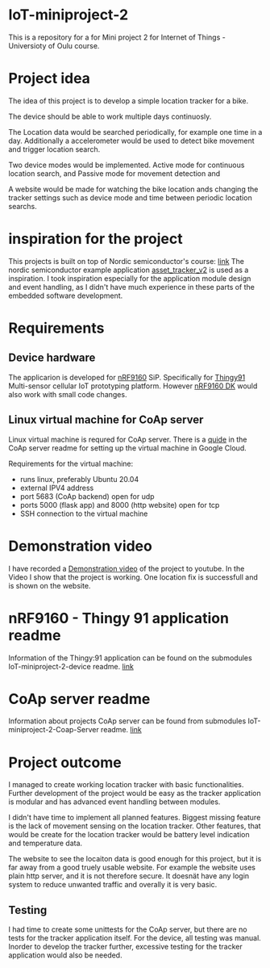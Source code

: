 # IoT-miniproject-2

This is a repository for a for Mini project 2 for Internet of Things - Universioty of Oulu course.

# Project idea

The idea of this project is to develop a simple location tracker for a bike. 

The device should be able to work multiple days continuosly.

The Location data would be searched periodically, for example one time in a day. Additionally a accelerometer would be used to detect bike movement and trigger location search.

Two device modes would be implemented. Active mode for continuous location search, and Passive mode for movement detection and 

A website would be made for watching the bike location ands changing the tracker settings such as device mode and time between periodic location searchs.

# inspiration for the project

This projects is built on top of Nordic semiconductor's course: [link](https://academy.nordicsemi.com/courses/cellular-iot-fundamentals/)
The nordic semiconductor example application [asset_tracker_v2](https://developer.nordicsemi.com/nRF_Connect_SDK/doc/latest/nrf/applications/asset_tracker_v2/README.html) is used as a inspiration. I took inspiration especially for the application module design and event handling, as I didn't have much experience in these parts of the embedded software development.

# Requirements

## Device hardware
The applicarion is developed for [nRF9160](https://www.nordicsemi.com/Products/nRF9160) SiP. Specifically for [Thingy91](https://www.nordicsemi.com/Products/Development-hardware/Nordic-Thingy-91) Multi-sensor cellular IoT prototyping platform. However [nRF9160 DK](https://www.nordicsemi.com/Products/Development-hardware/nrf9160-dk) would also work with small code changes.

## Linux virtual machine for CoAp server
Linux virtual machine is requred for CoAp server. There is a [quide](https://github.com/matluuk/IoT-miniproject-2-Coap-Server?tab=readme-ov-file#create-linux-virtual-machine) in the CoAp server readme for setting up the virtual machine in Google Cloud.

Requirements for the virtual machine:
- runs linux, preferably Ubuntu 20.04
- external IPV4 address
- port 5683 (CoAp backend) open for udp
- ports 5000 (flask app) and 8000 (http website) open for tcp
- SSH connection to the virtual machine

# Demonstration video
I have recorded a [Demonstration video](https://www.youtube.com/watch?v=Zl9ehaItiA8&ab_channel=jaba4732)
of the project to youtube. In the Video I show that the project is working. One location fix is successfull and is shown on the website.

# nRF9160 - Thingy 91 application readme
Information of the Thingy:91 application can be found on the submodules IoT-miniproject-2-device readme. 
[link](https://github.com/matluuk/IoT-miniproject-2-device?tab=readme-ov-file#iot-miniproject-2)

# CoAp server readme
Information about projects CoAp server can be found from submodules IoT-miniproject-2-Coap-Server readme.
[link](https://github.com/matluuk/IoT-miniproject-2-device?tab=readme-ov-file#iot-miniproject-2)

# Project outcome

I managed to create working location tracker with basic functionalities. Further development of the project would be easy as the tracker application is modular and has advanced event handling between modules. 

I didn't have time to implement all planned features. Biggest missing feature is the lack of movement sensing on the location tracker. Other features, that would be create for the location tracker would be battery level indication and temperature data.

The website to see the locaiton data is good enough for this project, but it is far away from a good truely usable website. For example the website uses plain http server, and it is not therefore secure. It doesnät have any login system to reduce unwanted traffic and overally it is very basic. 

## Testing

I had time to create some unittests for the CoAp server, but there are no tests for the tracker application itself. For the device, all testing was manual. Inorder to develop the tracker further, excessive testing for the tracker application would also be needed.
